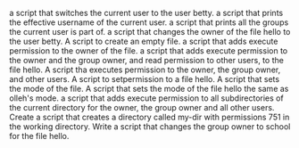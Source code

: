  a script that switches the current user to the user betty.
a script that prints the effective username of the current user.
 a script that prints all the groups the current user is part of.
 a script that changes the owner of the file hello to the user betty.
A script to create an empty file.
 a script that adds execute permission to the owner of the file.
a script that adds execute permission to the owner and the group owner, and read permission to other users, to the file hello.
A script tha executes permission to the owner, the group owner, and other users.
A script to setpermission to a file hello.
A script that sets the mode of the file. 
A script that sets the mode of the file hello the same as olleh's mode.
 a script that adds execute permission to all subdirectories of the current directory for the owner, the group owner and all other users.
Create a script that creates a directory called my-dir with permissions 751 in the working directory.
Write a script that changes the group owner to school for the file hello.

